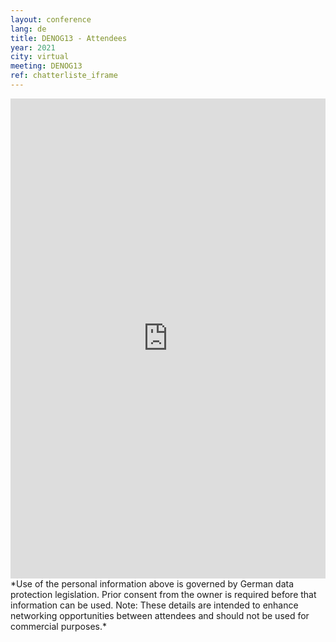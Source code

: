 ```yaml
---
layout: conference
lang: de
title: DENOG13 - Attendees
year: 2021
city: virtual
meeting: DENOG13
ref: chatterliste_iframe
---
```

<iframe src="https://www.denog.de/pretix-attendeelist/denog13/" width="100%" height="768" frameborder="0" scrolling="yes" marginheight="0" marginwidth="0" name="Attendeelist" title="DENOG13 Attendees">
  <!-- Textalternativen werden nicht unterstützt -->
</iframe>
<br> 
*Use of the personal information above is governed by German data protection legislation. Prior consent from the owner is required before that information can be used. Note: These details are intended to enhance networking opportunities between attendees and should not be used for commercial purposes.*
